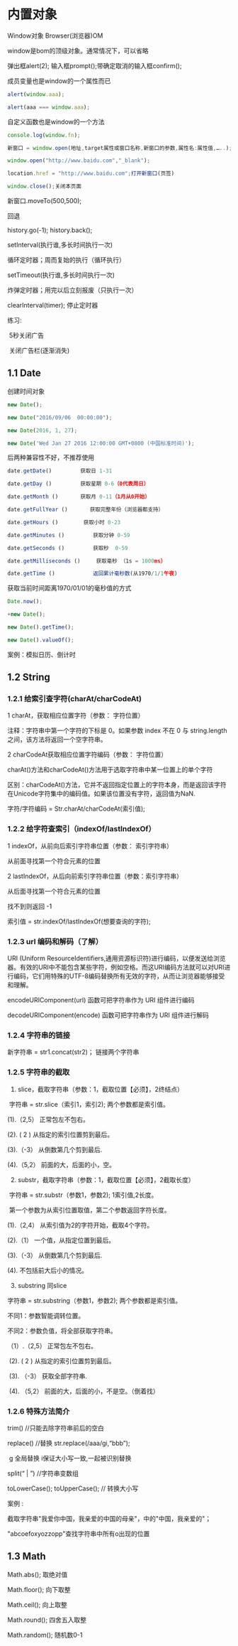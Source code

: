 # 内置对象

Window对象 Browser(浏览器)OM

window是bom的顶级对象。通常情况下，可以省略

弹出框alert(2); 输入框prompt();带确定取消的输入框confirm();

成员变量也是window的一个属性而已

```js
alert(window.aaa);

alert(aaa === window.aaa);
```

自定义函数也是window的一个方法

```js
console.log(window.fn);
```

 

```js
新窗口 = window.open(地址,target属性或窗口名称,新窗口的参数,属性名:属性值,…..);

window.open("http://www.baidu.com","_blank");

location.href = "http://www.baidu.com";打开新窗口(页签)

window.close();关闭本页面
```

新窗口.moveTo(500,500);

回退

history.go(-1);     history.back();

setInterval(执行谁,多长时间执行一次)

循环定时器；周而复始的执行（循环执行）

setTimeout(执行谁,多长时间执行一次) 

炸弹定时器；用完以后立刻报废（只执行一次）

clearInterval(timer);   停止定时器

练习:

​            5秒关闭广告

​            关闭广告栏(逐渐消失)

## 1.1   Date

创建时间对象

```js
new Date();

new Date("2016/09/06  00:00:00");

new Date(2016, 1, 27);

new Date('Wed Jan 27 2016 12:00:00 GMT+0800 (中国标准时间)');
```

后两种兼容性不好，不推荐使用

```js
date.getDate()         获取日 1-31

date.getDay ()         获取星期 0-6（0代表周日）

date.getMonth ()       获取月 0-11（1月从0开始）

date.getFullYear ()       获取完整年份（浏览器都支持）

date.getHours ()        获取小时 0-23

date.getMinutes ()         获取分钟 0-59

date.getSeconds ()         获取秒  0-59

date.getMilliseconds ()     获取毫秒 （1s = 1000ms）

date.getTime ()            返回累计毫秒数(从1970/1/1午夜)
```

 

获取当前时间距离1970/01/01的毫秒值的方式 

```js
Date.now();

+new Date();

new Date().getTime();

new Date().valueOf();
```

案例：模拟日历、倒计时

## 1.2   String 

### 1.2.1    给索引查字符(charAt/charCodeAt)

1 charAt，获取相应位置字符（参数： 字符位置）

注释：字符串中第一个字符的下标是 0。如果参数 index 不在 0 与 string.length 之间，该方法将返回一个空字符串。

2 charCodeAt获取相应位置字符编码（参数： 字符位置）

charAt()方法和charCodeAt()方法用于选取字符串中某一位置上的单个字符

区别：charCodeAt()方法，它并不返回指定位置上的字符本身，而是返回该字符在Unicode字符集中的编码值。如果该位置没有字符，返回值为NaN.

字符/字符编码 = Str.charAt/charCodeAt(索引值);

 

### 1.2.2    给字符查索引（indexOf/lastIndexOf）

1 indexOf，从前向后索引字符串位置（参数： 索引字符串）

从前面寻找第一个符合元素的位置

2 lastIndexOf，从后向前索引字符串位置（参数：索引字符串）

从后面寻找第一个符合元素的位置

找不到则返回 -1

索引值 = str.indexOf/lastIndexOf(想要查询的字符);

### 1.2.3    url 编码和解码（了解）

URI (Uniform ResourceIdentifiers,通用资源标识符)进行编码，以便发送给浏览器。有效的URI中不能包含某些字符，例如空格。而这URI编码方法就可以对URI进行编码，它们用特殊的UTF-8编码替换所有无效的字符，从而让浏览器能够接受和理解。

encodeURIComponent(url) 函数可把字符串作为 URI 组件进行编码

decodeURIComponent(encode) 函数可把字符串作为 URI 组件进行解码

### 1.2.4    字符串的链接

新字符串 = str1.concat(str2)； 链接两个字符串

### 1.2.5    字符串的截取

1. slice，截取字符串（参数：1，截取位置【必须】，2终结点）

​    字符串 = str.slice（索引1，索引2); 两个参数都是索引值。

(1).（2,5）  正常包左不包右。

(2). ( 2 )      从指定的索引位置剪到最后。

(3).（-3）   从倒数第几个剪到最后.

(4).（5,2）  前面的大，后面的小，空。

 

2. substr，截取字符串（参数：1，截取位置【必须】，2截取长度）

​    字符串 = str.substr（参数1，参数2); 1索引值,2长度。

​          第一个参数为从索引位置取值，第二个参数返回字符长度。

(1).（2,4）    从索引值为2的字符开始，截取4个字符。

(2).（1）     一个值，从指定位置到最后。

(3).（-3）    从倒数第几个剪到最后.

(4). 不包括前大后小的情况。

3. substring 同slice

字符串 = str.substring（参数1，参数2); 两个参数都是索引值。

  不同1：参数智能调转位置。

  不同2：参数负值，将全部获取字符串。

   （1）.（2,5）    正常包左不包右。

​    (2).   ( 2 )      从指定的索引位置剪到最后。

​    (3).  （-3）    获取全部字符串.

​    (4).  （5,2）   前面的大，后面的小，不是空。（倒着找）

### 1.2.6    特殊方法简介

trim()     //只能去除字符串前后的空白

replace()  //替换   str.replace(/aaa/gi,“bbb”);

​    g 全局替换   i保证大小写一致,一起被识别替换

split(“ | ”)    //字符串变数组

toLowerCase(); toUpperCase();  // 转换大小写

 

案例 : 

截取字符串"我爱你中国，我亲爱的中国的母亲"，中的"中国，我亲爱的"；

"abcoefoxyozzopp"查找字符串中所有o出现的位置

## 1.3   Math

Math.abs();       取绝对值

Math.floor();      向下取整

Math.ceil();       向上取整

Math.round();     四舍五入取整

Math.random();   随机数0-1
